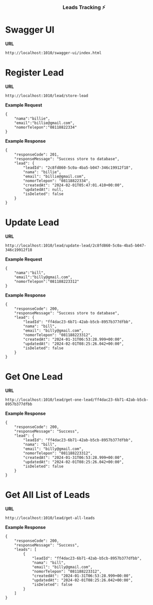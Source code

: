 <h3 align="center">Leads Tracking ⚡</h3>

# Swagger UI
**URL**
```
http://localhost:1010/swagger-ui/index.html
```

# Register Lead
**URL**
```
http://localhost:1010/lead/store-lead
```

**Example Request**
```
{
    "nama":"billie",
    "email":"billie@gmail.com",
    "nomorTelepon":"08118822334"
}
```

**Example Response**
```
{
    "responseCode": 201,
    "responseMessage": "Success store to database",
    "lead": {
        "leadId": "2c8fd860-5c0a-4ba5-b047-346c19912f18",
        "nama": "billie",
        "email": "billie@gmail.com",
        "nomorTelepon": "08118822334",
        "createdAt": "2024-02-01T05:47:01.410+00:00",
        "updatedAt": null,
        "isDeleted": false
    }
}
```

# Update Lead
**URL**
```
http://localhost:1010/lead/update-lead/2c8fd860-5c0a-4ba5-b047-346c19912f18
```

**Example Request**
```
{
    "nama":"bill",
    "email":"billy@gmail.com",
    "nomorTelepon":"081188223312"
}
```

**Example Response**
```
{
    "responseCode": 200,
    "responseMessage": "Success store to database",
    "lead": {
        "leadId": "ff4dac23-6b71-42ab-b5cb-8957b377dfbb",
        "nama": "bill",
        "email": "billy@gmail.com",
        "nomorTelepon": "081188223312",
        "createdAt": "2024-01-31T06:53:28.999+00:00",
        "updatedAt": "2024-02-01T08:25:26.042+00:00",
        "isDeleted": false
    }
}
```


# Get One Lead
**URL**
```
http://localhost:1010/lead/get-one-lead/ff4dac23-6b71-42ab-b5cb-8957b377dfbb
```

**Example Response**
```
{
    "responseCode": 200,
    "responseMessage": "Success",
    "lead": {
        "leadId": "ff4dac23-6b71-42ab-b5cb-8957b377dfbb",
        "nama": "bill",
        "email": "billy@gmail.com",
        "nomorTelepon": "081188223312",
        "createdAt": "2024-01-31T06:53:28.999+00:00",
        "updatedAt": "2024-02-01T08:25:26.042+00:00",
        "isDeleted": false
    }
}
```

# Get All List of Leads
**URL**
```
http://localhost:1010/lead/get-all-leads
```

**Example Response**
```
{
    "responseCode": 200,
    "responseMessage": "Success",
    "leads": [
        {
            "leadId": "ff4dac23-6b71-42ab-b5cb-8957b377dfbb",
            "nama": "bill",
            "email": "billy@gmail.com",
            "nomorTelepon": "081188223312",
            "createdAt": "2024-01-31T06:53:28.999+00:00",
            "updatedAt": "2024-02-01T08:25:26.042+00:00",
            "isDeleted": false
        }
    ]
}
```

